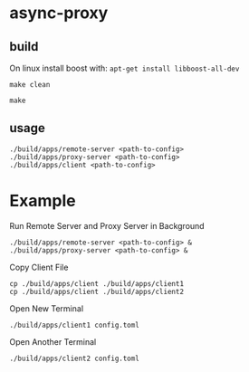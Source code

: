 # async-proxy

## build
On linux install boost with: `apt-get install libboost-all-dev`

`make clean`

`make`

## usage
```
./build/apps/remote-server <path-to-config>
./build/apps/proxy-server <path-to-config>
./build/apps/client <path-to-config>
```

# Example
Run Remote Server and Proxy Server in Background
```
./build/apps/remote-server <path-to-config> &
./build/apps/proxy-server <path-to-config> &
```

Copy Client File
```
cp ./build/apps/client ./build/apps/client1
cp ./build/apps/client ./build/apps/client2
```

Open New Terminal
```
./build/apps/client1 config.toml
```

Open Another Terminal
```
./build/apps/client2 config.toml
```

